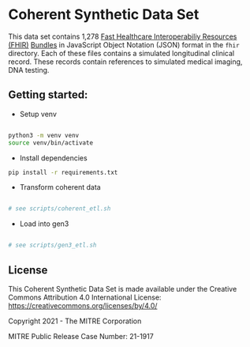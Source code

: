 Coherent Synthetic Data Set
===========================

This data set contains 1,278 [Fast Healthcare Interoperabiliy Resources (FHIR)](https://www.hl7.org/fhir) [Bundles](https://www.hl7.org/fhir/bundle.html) in JavaScript Object Notation (JSON) format in the `fhir` directory. Each of these files contains a simulated longitudinal clinical record. These records contain references to simulated medical imaging, DNA testing.


Getting started:
-------

* Setup venv
```sh

python3 -m venv venv 
source venv/bin/activate

```

* Install dependencies

```sh
pip install -r requirements.txt
```

* Transform coherent data

```sh

# see scripts/coherent_etl.sh
```

* Load into gen3

```sh

# see scripts/gen3_etl.sh
```


License
-------
This Coherent Synthetic Data Set is made available under the Creative Commons Attribution 4.0 International License: https://creativecommons.org/licenses/by/4.0/

Copyright 2021 - The MITRE Corporation

MITRE Public Release Case Number: 21-1917